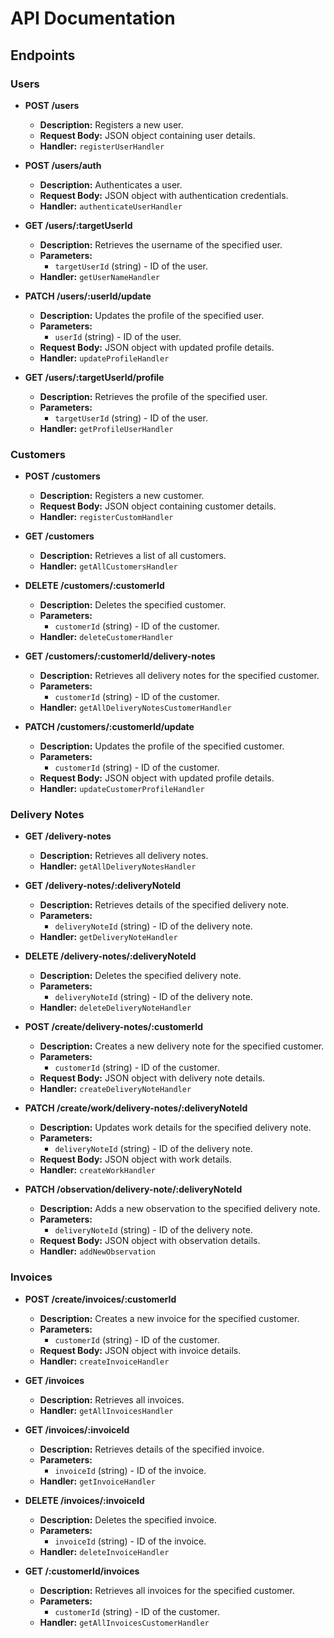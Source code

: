 # API Documentation

## Endpoints

### Users

- **POST /users**
  - **Description:** Registers a new user.
  - **Request Body:** JSON object containing user details.
  - **Handler:** `registerUserHandler`

- **POST /users/auth**
  - **Description:** Authenticates a user.
  - **Request Body:** JSON object with authentication credentials.
  - **Handler:** `authenticateUserHandler`

- **GET /users/:targetUserId**
  - **Description:** Retrieves the username of the specified user.
  - **Parameters:**
    - `targetUserId` (string) - ID of the user.
  - **Handler:** `getUserNameHandler`

- **PATCH /users/:userId/update**
  - **Description:** Updates the profile of the specified user.
  - **Parameters:**
    - `userId` (string) - ID of the user.
  - **Request Body:** JSON object with updated profile details.
  - **Handler:** `updateProfileHandler`

- **GET /users/:targetUserId/profile**
  - **Description:** Retrieves the profile of the specified user.
  - **Parameters:**
    - `targetUserId` (string) - ID of the user.
  - **Handler:** `getProfileUserHandler`

### Customers

- **POST /customers**
  - **Description:** Registers a new customer.
  - **Request Body:** JSON object containing customer details.
  - **Handler:** `registerCustomHandler`

- **GET /customers**
  - **Description:** Retrieves a list of all customers.
  - **Handler:** `getAllCustomersHandler`

- **DELETE /customers/:customerId**
  - **Description:** Deletes the specified customer.
  - **Parameters:**
    - `customerId` (string) - ID of the customer.
  - **Handler:** `deleteCustomerHandler`

- **GET /customers/:customerId/delivery-notes**
  - **Description:** Retrieves all delivery notes for the specified customer.
  - **Parameters:**
    - `customerId` (string) - ID of the customer.
  - **Handler:** `getAllDeliveryNotesCustomerHandler`

- **PATCH /customers/:customerId/update**
  - **Description:** Updates the profile of the specified customer.
  - **Parameters:**
    - `customerId` (string) - ID of the customer.
  - **Request Body:** JSON object with updated profile details.
  - **Handler:** `updateCustomerProfileHandler`

### Delivery Notes

- **GET /delivery-notes**
  - **Description:** Retrieves all delivery notes.
  - **Handler:** `getAllDeliveryNotesHandler`

- **GET /delivery-notes/:deliveryNoteId**
  - **Description:** Retrieves details of the specified delivery note.
  - **Parameters:**
    - `deliveryNoteId` (string) - ID of the delivery note.
  - **Handler:** `getDeliveryNoteHandler`

- **DELETE /delivery-notes/:deliveryNoteId**
  - **Description:** Deletes the specified delivery note.
  - **Parameters:**
    - `deliveryNoteId` (string) - ID of the delivery note.
  - **Handler:** `deleteDeliveryNoteHandler`

- **POST /create/delivery-notes/:customerId**
  - **Description:** Creates a new delivery note for the specified customer.
  - **Parameters:**
    - `customerId` (string) - ID of the customer.
  - **Request Body:** JSON object with delivery note details.
  - **Handler:** `createDeliveryNoteHandler`

- **PATCH /create/work/delivery-notes/:deliveryNoteId**
  - **Description:** Updates work details for the specified delivery note.
  - **Parameters:**
    - `deliveryNoteId` (string) - ID of the delivery note.
  - **Request Body:** JSON object with work details.
  - **Handler:** `createWorkHandler`

- **PATCH /observation/delivery-note/:deliveryNoteId**
  - **Description:** Adds a new observation to the specified delivery note.
  - **Parameters:**
    - `deliveryNoteId` (string) - ID of the delivery note.
  - **Request Body:** JSON object with observation details.
  - **Handler:** `addNewObservation`

### Invoices

- **POST /create/invoices/:customerId**
  - **Description:** Creates a new invoice for the specified customer.
  - **Parameters:**
    - `customerId` (string) - ID of the customer.
  - **Request Body:** JSON object with invoice details.
  - **Handler:** `createInvoiceHandler`

- **GET /invoices**
  - **Description:** Retrieves all invoices.
  - **Handler:** `getAllInvoicesHandler`

- **GET /invoices/:invoiceId**
  - **Description:** Retrieves details of the specified invoice.
  - **Parameters:**
    - `invoiceId` (string) - ID of the invoice.
  - **Handler:** `getInvoiceHandler`

- **DELETE /invoices/:invoiceId**
  - **Description:** Deletes the specified invoice.
  - **Parameters:**
    - `invoiceId` (string) - ID of the invoice.
  - **Handler:** `deleteInvoiceHandler`

- **GET /:customerId/invoices**
  - **Description:** Retrieves all invoices for the specified customer.
  - **Parameters:**
    - `customerId` (string) - ID of the customer.
  - **Handler:** `getAllInvoicesCustomerHandler`
